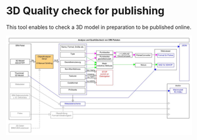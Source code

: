 # 3D Quality check for publishing
This tool enables to check a 3D model in preparation to be published online.

![Outline](https://github.com/berniefritsch/3dIntegrity/blob/master/Analyzer.jpg)
